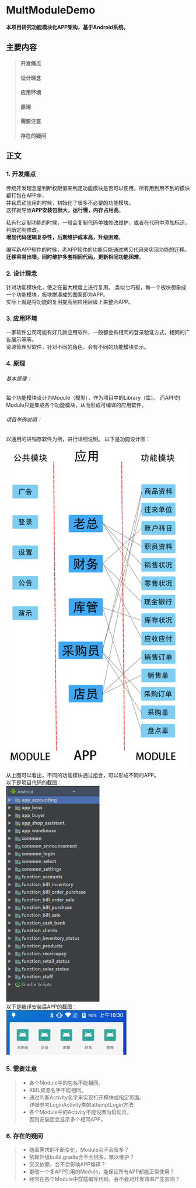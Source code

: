 # MultModuleDemo

**本项目研究功能模块化APP架构，基于Android系统。**

## 主要内容
> #### 开发痛点
> #### 设计理念
> #### 应用环境
> #### 原理
> #### 需要注意
> #### 存在的疑问
## 正文
### 1. 开发痛点
传统开发理念是判断权限值来判定功能模块是否可以使用，所有用到用不到的模块都打包在APP中，  
并且启动应用的时候，初始化了很多不必要的功能模块。  
这样就导致**APP安装包很大，运行慢，内存占用高**。  
  
私有化定制功能的时候，一般会复制代码单独修改维护，或者在代码中添加标识，判断定制修改。  
**增加代码逻辑复杂性，后期维护成本高，升级困难**。  
  
编写新APP软件的时候，老APP软件的功能只能通过拷贝代码来实现功能的迁移。  
**迁移容易出错，同时维护多套相同代码，更新相同功能困难**。  

### 2. 设计理念
针对功能模块化，使之在最大程度上进行复用。
类似七巧板，每一个板块想象成一个功能模块，板块拼凑成的图案即为APP。  
实际上就是将功能的复用提高到应用层级上来整合APP。
### 3. 应用环境
一家软件公司可能有好几款应用软件，一般都会有相同的登录验证方式，相同的广告展示等等。  
资源管理型软件，针对不同的角色，会有不同的功能模块显示。
### 4. 原理
###### 基本原理：  
每个功能模块设计为Module（模型），作为项目中的Library（库）。
而APP的Module只是集成各个功能模块，从而形成可编译的应用软件。
###### 项目举例说明：
以通用的进销存软件为例，进行详细说明。
以下是功能设计图：  
![功能设计图](https://github.com/pulque/MultModuleDemo/blob/master/images/functions.png?raw=true)  
从上图可以看出，不同的功能模块通过组合，可以形成不同的APP。  
以下是项目代码的截图：  
![代码结构图](https://github.com/pulque/MultModuleDemo/blob/master/images/project_structure.png?raw=true)  
以下是编译安装后APP的截图：  
![手机APP展示图](https://github.com/pulque/MultModuleDemo/blob/master/images/apps.png?raw=true)  
### 5. 需要注意
> + 各个Module中的包名不能相同。  
> + XML资源名字不能相同。  
> + 通过判断Activity名字来实现打开模块或指定页面。  
详细参考LoginActivity类的attemptLogin方法
> + 各个Module中的Activity不能设置为启动页，  
否则安装后会显示多个相同APP。
### 6. 存在的疑问
> + 随着需求的不断变化，Module会不会很多？
> + 依赖升级build.gradle会不会很多，难以维护？
> + 交叉依赖，会不会影响APP编译？
> + 更改一个多APP引用的Module，能保证所有APP都能正常使用？
> + 经常在各个Module中穿插编写代码，会不会对开发效率产生影响？